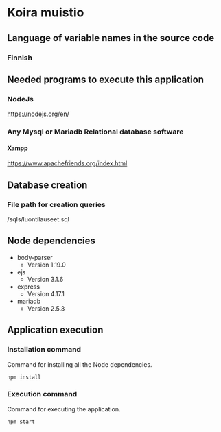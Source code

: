 # Koira muistio

## Language of variable names in the source code
### Finnish

## Needed programs to execute this application

### NodeJs
https://nodejs.org/en/

### Any Mysql or Mariadb Relational database software

#### Xampp
https://www.apachefriends.org/index.html

## Database creation

### File path for creation queries
/sqls/luontilauseet.sql

## Node dependencies
- body-parser
    - Version 1.19.0
- ejs
    - Version 3.1.6
- express
    - Version 4.17.1
- mariadb
    - Version 2.5.3

## Application execution

### Installation command
Command for installing all the Node dependencies.
```shell
npm install
```

### Execution command
Command for executing the application.
```shell
npm start
```